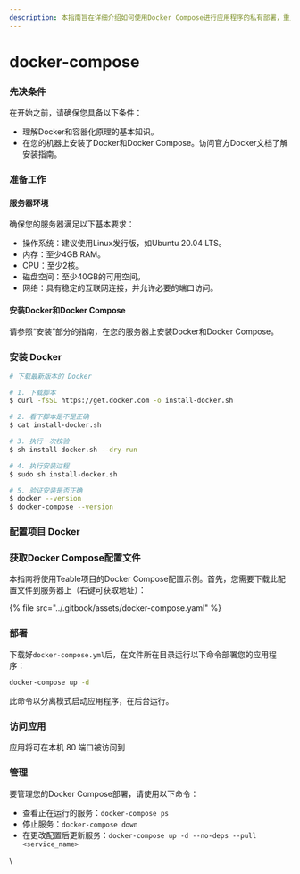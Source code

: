 ```yaml
---
description: 本指南旨在详细介绍如何使用Docker Compose进行应用程序的私有部署，重点介绍了设置、配置和管理过程，以便开发者使用。
---
```


# docker-compose

### 先决条件

在开始之前，请确保您具备以下条件：

* 理解Docker和容器化原理的基本知识。
* 在您的机器上安装了Docker和Docker Compose。访问官方Docker文档了解安装指南。

### 准备工作

#### 服务器环境

确保您的服务器满足以下基本要求：

* 操作系统：建议使用Linux发行版，如Ubuntu 20.04 LTS。
* 内存：至少4GB RAM。
* CPU：至少2核。
* 磁盘空间：至少40GB的可用空间。
* 网络：具有稳定的互联网连接，并允许必要的端口访问。

#### 安装Docker和Docker Compose

请参照“安装”部分的指南，在您的服务器上安装Docker和Docker Compose。

### 安装 Docker

```sh
# 下载最新版本的 Docker

# 1. 下载脚本
$ curl -fsSL https://get.docker.com -o install-docker.sh

# 2. 看下脚本是不是正确
$ cat install-docker.sh

# 3. 执行一次校验
$ sh install-docker.sh --dry-run

# 4. 执行安装过程
$ sudo sh install-docker.sh

# 5. 验证安装是否正确
$ docker --version
$ docker-compose --version
```

### 配置项目 Docker&#x20;

### 获取Docker Compose配置文件

本指南将使用Teable项目的Docker Compose配置示例。首先，您需要下载此配置文件到服务器上（右键可获取地址）：

{% file src="../.gitbook/assets/docker-compose.yaml" %}

### 部署

下载好`docker-compose.yml`后，在文件所在目录运行以下命令部署您的应用程序：

```sh
docker-compose up -d
```

此命令以分离模式启动应用程序，在后台运行。

### 访问应用

应用将可在本机 80 端口被访问到

### 管理

要管理您的Docker Compose部署，请使用以下命令：

* 查看正在运行的服务：`docker-compose ps`
* 停止服务：`docker-compose down`
* 在更改配置后更新服务：`docker-compose up -d --no-deps --pull <service_name>`

\
